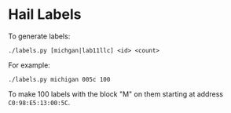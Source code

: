 Hail Labels
===========

To generate labels:

    ./labels.py [michgan|lab11llc] <id> <count>

For example:

    ./labels.py michigan 005c 100

To make 100 labels with the block "M" on them starting at address
`C0:98:E5:13:00:5C`.
